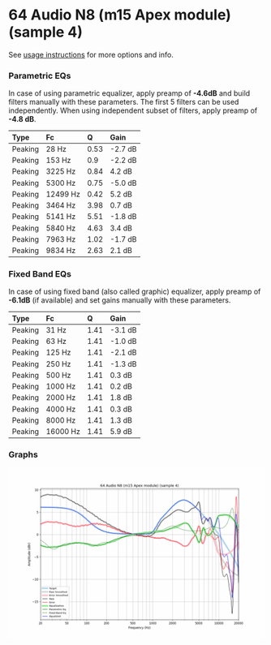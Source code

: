 # 64 Audio N8 (m15 Apex module) (sample 4)
See [usage instructions](https://github.com/jaakkopasanen/AutoEq#usage) for more options and info.

### Parametric EQs
In case of using parametric equalizer, apply preamp of **-4.6dB** and build filters manually
with these parameters. The first 5 filters can be used independently.
When using independent subset of filters, apply preamp of **-4.8 dB**.

| Type    | Fc       |    Q | Gain    |
|:--------|:---------|:-----|:--------|
| Peaking | 28 Hz    | 0.53 | -2.7 dB |
| Peaking | 153 Hz   | 0.9  | -2.2 dB |
| Peaking | 3225 Hz  | 0.84 | 4.2 dB  |
| Peaking | 5300 Hz  | 0.75 | -5.0 dB |
| Peaking | 12499 Hz | 0.42 | 5.2 dB  |
| Peaking | 3464 Hz  | 3.98 | 0.7 dB  |
| Peaking | 5141 Hz  | 5.51 | -1.8 dB |
| Peaking | 5840 Hz  | 4.63 | 3.4 dB  |
| Peaking | 7963 Hz  | 1.02 | -1.7 dB |
| Peaking | 9834 Hz  | 2.63 | 2.1 dB  |

### Fixed Band EQs
In case of using fixed band (also called graphic) equalizer, apply preamp of **-6.1dB**
(if available) and set gains manually with these parameters.

| Type    | Fc       |    Q | Gain    |
|:--------|:---------|:-----|:--------|
| Peaking | 31 Hz    | 1.41 | -3.1 dB |
| Peaking | 63 Hz    | 1.41 | -1.0 dB |
| Peaking | 125 Hz   | 1.41 | -2.1 dB |
| Peaking | 250 Hz   | 1.41 | -1.3 dB |
| Peaking | 500 Hz   | 1.41 | 0.3 dB  |
| Peaking | 1000 Hz  | 1.41 | 0.2 dB  |
| Peaking | 2000 Hz  | 1.41 | 1.8 dB  |
| Peaking | 4000 Hz  | 1.41 | 0.3 dB  |
| Peaking | 8000 Hz  | 1.41 | 1.3 dB  |
| Peaking | 16000 Hz | 1.41 | 5.9 dB  |

### Graphs
![](./64%20Audio%20N8%20(m15%20Apex%20module)%20(sample%204).png)